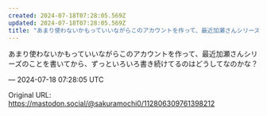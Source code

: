 ```yaml
---
created: 2024-07-18T07:28:05.569Z
updated: 2024-07-18T07:28:05.569Z
title: "あまり使わないかもっていいながらこのアカウントを作って、最近加瀬さんシリーズのことを書いてから、ずっといろいろ書き続けてるのはどうしてなのかな？[...]"
---
```


<p>あまり使わないかもっていいながらこのアカウントを作って、最近加瀬さんシリーズのことを書いてから、ずっといろいろ書き続けてるのはどうしてなのかな？</p>

&mdash; 2024-07-18 07:28:05 UTC

Original URL: https://mastodon.social/@sakuramochi0/112806309761398212
